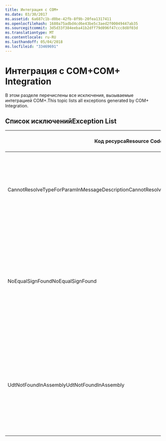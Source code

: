 ```yaml
---
title: Интеграция с COM+
ms.date: 03/30/2017
ms.assetid: 6a687c1b-d0be-42fb-8f9b-20fea1317411
ms.openlocfilehash: 1680a75adbd4cd6e43be5c3aed2f00049447ab35
ms.sourcegitcommit: 3d5d33f384eeba41b2dff79d096f47ccc8d8f03d
ms.translationtype: MT
ms.contentlocale: ru-RU
ms.lasthandoff: 05/04/2018
ms.locfileid: "33469691"
---
```

# <a name="com-integration"></a><span data-ttu-id="2c125-102">Интеграция с COM+</span><span class="sxs-lookup"><span data-stu-id="2c125-102">COM+ Integration</span></span>
<span data-ttu-id="2c125-103">В этом разделе перечислены все исключения, вызываемые интеграцией COM+.</span><span class="sxs-lookup"><span data-stu-id="2c125-103">This topic lists all exceptions generated by COM+ Integration.</span></span>  
  
## <a name="exception-list"></a><span data-ttu-id="2c125-104">Список исключений</span><span class="sxs-lookup"><span data-stu-id="2c125-104">Exception List</span></span>  
  
|<span data-ttu-id="2c125-105">Код ресурса</span><span class="sxs-lookup"><span data-stu-id="2c125-105">Resource Code</span></span>|<span data-ttu-id="2c125-106">Строка ресурса</span><span class="sxs-lookup"><span data-stu-id="2c125-106">Resource String</span></span>|  
|-------------------|---------------------|  
|<span data-ttu-id="2c125-107">CannotResolveTypeForParamInMessageDescription</span><span class="sxs-lookup"><span data-stu-id="2c125-107">CannotResolveTypeForParamInMessageDescription</span></span>|<span data-ttu-id="2c125-108">Невозможно разрешить тип указанного параметра в заданном пространстве имен.</span><span class="sxs-lookup"><span data-stu-id="2c125-108">The type for the specified parameter within the specified namespace cannot be resolved.</span></span>|  
|<span data-ttu-id="2c125-109">NoEqualSignFound</span><span class="sxs-lookup"><span data-stu-id="2c125-109">NoEqualSignFound</span></span>|<span data-ttu-id="2c125-110">После заданного ключевого слова не указан знак равенства.</span><span class="sxs-lookup"><span data-stu-id="2c125-110">The specified keyword has no equal sign following it.</span></span> <span data-ttu-id="2c125-111">Убедитесь, что после каждого ключевого слова следуют знак равенства и значение.</span><span class="sxs-lookup"><span data-stu-id="2c125-111">Ensure that each keyword is followed by an equal sign and a value.</span></span>|  
|<span data-ttu-id="2c125-112">UdtNotFoundInAssembly</span><span class="sxs-lookup"><span data-stu-id="2c125-112">UdtNotFoundInAssembly</span></span>|<span data-ttu-id="2c125-113">Не удается найти заданный пользовательский тип.</span><span class="sxs-lookup"><span data-stu-id="2c125-113">The specified user-defined type cannot be found.</span></span> <span data-ttu-id="2c125-114">Убедитесь, что зарегистрированы и заданы правильный тип и библиотека типов.</span><span class="sxs-lookup"><span data-stu-id="2c125-114">Ensure that the correct type and type library are registered and specified.</span></span>|

